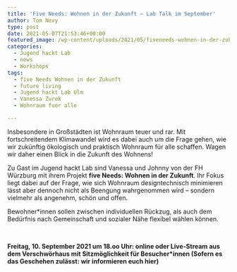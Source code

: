 ```yaml
---
title: 'Five Needs: Wohnen in der Zukunft – Lab Talk im September'
author: Tom Novy
type: post
date: 2021-05-07T21:53:46+00:00
featured_image: /wp-content/uploads/2021/05/fiveneeds-wohnen-in-der-zukunft-ulm-01-1200x675.jpg
categories:
  - Jugend hackt Lab
  - news
  - Workshops
tags:
  - five Needs Wohnen in der Zukunft
  - future living
  - Jugend hackt Lab Ulm
  - Vanessa Zurek
  - Wohnraum fuer alle

---
```

Insbesondere in Großstädten ist Wohnraum teuer und rar. Mit fortschreitendem Klimawandel wird es dabei auch um die Frage gehen, wie wir zukünftig ökologisch und praktisch Wohnraum für alle schaffen. Wagen wir daher einen Blick in die Zukunft des Wohnens!

Zu Gast im Jugend hackt Lab sind Vanessa und Johnny von der FH Würzburg mit ihrem Projekt **five Needs: Wohnen in der Zukunft**. Ihr Fokus liegt dabei auf der Frage, wie sich Wohnraum designtechnisch minimieren lässt aber dennoch nicht als Beengung wahrgenommen wird &#8211; sondern vielmehr als angenehm, schön und offen.

Bewohner*innen sollen zwischen individuellen Rückzug, als auch dem Bedürfnis nach Gemeinschaft und sozialer Nähe flexibel wählen können.

&nbsp;

**Freitag, 10. September 2021 um 18.oo Uhr: online oder Live-Stream aus dem Verschwörhaus mit Sitzmöglichkeit für Besucher*innen (Sofern es das Geschehen zulässt: wir informieren euch hier)**
